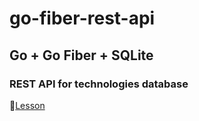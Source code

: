 # go-fiber-rest-api

## Go + Go Fiber + SQLite

### REST API for technologies database

📼[Lesson](https://youtu.be/Iq2qT0fRhAA)